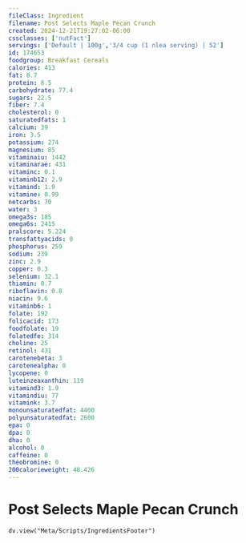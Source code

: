 ```yaml
---
fileClass: Ingredient
filename: Post Selects Maple Pecan Crunch
created: 2024-12-21T19:27:02-06:00
cssclasses: ['nutFact']
servings: ['Default | 100g','3/4 cup (1 nlea serving) | 52']
id: 174653
foodgroup: Breakfast Cereals
calories: 413
fat: 8.7
protein: 8.5
carbohydrate: 77.4
sugars: 22.5
fiber: 7.4
cholesterol: 0
saturatedfats: 1
calcium: 39
iron: 3.5
potassium: 274
magnesium: 85
vitaminaiu: 1442
vitaminarae: 431
vitaminc: 0.1
vitaminb12: 2.9
vitamind: 1.9
vitamine: 0.99
netcarbs: 70
water: 3
omega3s: 185
omega6s: 2415
pralscore: 5.224
transfattyacids: 0
phosphorus: 259
sodium: 239
zinc: 2.9
copper: 0.3
selenium: 32.1
thiamin: 0.7
riboflavin: 0.8
niacin: 9.6
vitaminb6: 1
folate: 192
folicacid: 173
foodfolate: 19
folatedfe: 314
choline: 25
retinol: 431
carotenebeta: 3
carotenealpha: 0
lycopene: 0
luteinzeaxanthin: 119
vitamind3: 1.9
vitamindiu: 77
vitamink: 3.7
monounsaturatedfat: 4400
polyunsaturatedfat: 2600
epa: 0
dpa: 0
dha: 0
alcohol: 0
caffeine: 0
theobromine: 0
200calorieweight: 48.426
---
```


# Post Selects Maple Pecan Crunch

```dataviewjs
dv.view("Meta/Scripts/IngredientsFooter")
```